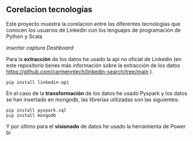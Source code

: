 ## Corelacion tecnologías 


Este proyecto muestra la corelacion entre las diferentes tecnologías que conocen los usuarios de Linkedin con los lenguajes de programación de Python y Scala 

*insertar captura Dashboard*

Para la __extracción__ de los datos he usado la api no oficial de Linkedin (en este repositorio tienes más información sobre la extracción de los datos https://github.com/carmenntech/linkedin-search/tree/main ). 

```
pip install linkedin-api
```

En el caso de la __transformación__ de los datos he usado Pyspark y los datos se han insertado en mongodb, las librerías utilizadas son las siguientes:

```
pip install pyspark.sql
pip install mongodb
```

Y por último para el __visionado__ de datos he usado la herramienta de Power bi
